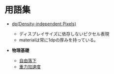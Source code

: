用語集
===

 + [dp(Density-independent Pixels)](http://developer.android.com/guide/topics/resources/more-resources.html#Dimension)
    + ディスプレイサイズに依存しないピクセル表現
    + materialは常に1dpの厚みを持っている。

 + **物理基礎** 
   +  [自由落下](http://en.wikipedia.org/wiki/Free_fall)
   +  [重力加速度](http://en.wikipedia.org/wiki/Gravitational_acceleration)


